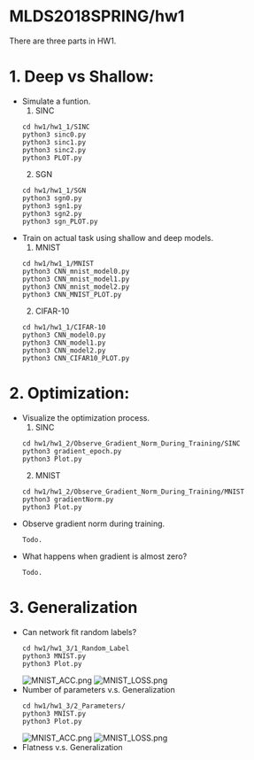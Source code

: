 # MLDS2018SPRING/hw1
There are three parts in HW1.
# 1. Deep vs Shallow:
* Simulate a funtion.
    1. SINC
    ```
    cd hw1/hw1_1/SINC
    python3 sinc0.py
    python3 sinc1.py
    python3 sinc2.py
    python3 PLOT.py
    ```
    2. SGN
    ```
    cd hw1/hw1_1/SGN
    python3 sgn0.py
    python3 sgn1.py
    python3 sgn2.py
    python3 sgn_PLOT.py
    ```
* Train on actual task using shallow and deep models.
    1. MNIST
    ```
    cd hw1/hw1_1/MNIST
    python3 CNN_mnist_model0.py
    python3 CNN_mnist_model1.py
    python3 CNN_mnist_model2.py
    python3 CNN_MNIST_PLOT.py
    ```
    2. CIFAR-10
    ```
    cd hw1/hw1_1/CIFAR-10
    python3 CNN_model0.py
    python3 CNN_model1.py
    python3 CNN_model2.py
    python3 CNN_CIFAR10_PLOT.py
    ```
# 2. Optimization:
* Visualize the optimization process.
    1. SINC
    ```
    cd hw1/hw1_2/Observe_Gradient_Norm_During_Training/SINC
    python3 gradient_epoch.py
    python3 Plot.py
    ```
    2. MNIST
    ```
    cd hw1/hw1_2/Observe_Gradient_Norm_During_Training/MNIST
    python3 gradientNorm.py
    python3 Plot.py
    ```
* Observe gradient norm during training.
    ```
    Todo.
    ```
* What happens when gradient is almost zero?
    ```
    Todo.
    ```
# 3. Generalization
* Can network fit random labels?
    ```
    cd hw1/hw1_3/1_Random_Label
    python3 MNIST.py
    python3 Plot.py
    ```
    ![MNIST_ACC.png](https://github.com/JasonYao81000/MLDS2018SPRING/blob/master/hw1/hw1_3/1_Random_Label/MNIST_ACC.png)
    ![MNIST_LOSS.png](https://github.com/JasonYao81000/MLDS2018SPRING/blob/master/hw1/hw1_3/1_Random_Label/MNIST_LOSS.png)
* Number of parameters v.s. Generalization
    ```
    cd hw1/hw1_3/2_Parameters/
    python3 MNIST.py
    python3 Plot.py
    ```
    ![MNIST_ACC.png](https://github.com/JasonYao81000/MLDS2018SPRING/blob/master/hw1/hw1_3/2_Parameters/MNIST_ACC.png)
    ![MNIST_LOSS.png](https://github.com/JasonYao81000/MLDS2018SPRING/blob/master/hw1/hw1_3/2_Parameters/MNIST_LOSS.png)
* Flatness v.s. Generalization
